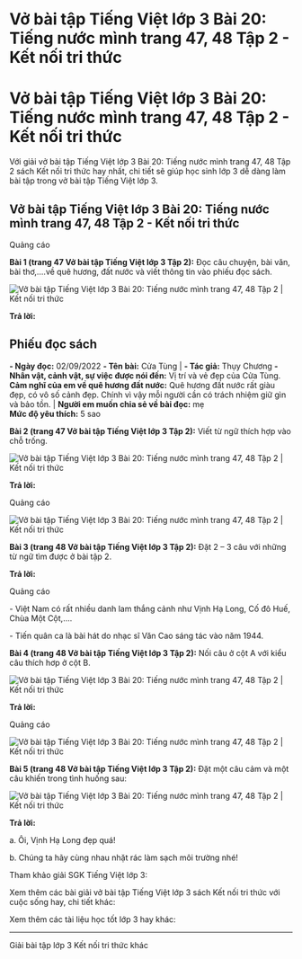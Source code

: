 # Vở bài tập Tiếng Việt lớp 3 Bài 20: Tiếng nước mình trang 47, 48 Tập 2 - Kết nối tri thức

# Vở bài tập Tiếng Việt lớp 3 Bài 20: Tiếng nước mình trang 47, 48 Tập 2 - Kết nối tri thức

Với giải vở bài tập Tiếng Việt lớp 3 Bài 20: Tiếng nước mình trang 47, 48 Tập 2 sách Kết nối tri thức hay nhất, chi tiết sẽ giúp học sinh lớp 3 dễ dàng làm bài tập trong vở bài tập Tiếng Việt lớp 3.

## Vở bài tập Tiếng Việt lớp 3 Bài 20: Tiếng nước mình trang 47, 48 Tập 2 - Kết nối tri thức

Quảng cáo

**Bài 1 (trang 47 Vở bài tập Tiếng Việt lớp 3 Tập 2):** Đọc câu chuyện, bài văn, bài thơ,….về quê hương, đất nước và viết thông tin vào phiếu đọc sách.

![Vở bài tập Tiếng Việt lớp 3 Bài 20: Tiếng nước mình trang 47, 48 Tập 2 | Kết nối tri thức](https://vietjack.com/vbt-tieng-viet-3-kn/images/bai-20-tieng-nuoc-minh-140476.PNG)

**Trả lời:**

**Phiếu đọc sách**  
---  
**\- Ngày đọc:** 02/09/2022 **\- Tên bài:** Cửa Tùng |  **\- Tác giả:** Thụy Chương **\- Nhân vật, cảnh vật, sự việc được nói đến:** Vị trí và vẻ đẹp của Cửa Tùng.  
**Cảm nghĩ của em về quê hương đất nước:** Quê hương đất nước rất giàu đẹp, có vô số cảnh đẹp. Chính vì vậy mỗi người cần có trách nhiệm giữ gìn và bảo tồn. | **Người em muốn chia sẻ về bài đọc:** mẹ  
**Mức độ yêu thích:** 5 sao  
  
**Bài 2 (trang 47 Vở bài tập Tiếng Việt lớp 3 Tập 2):** Viết từ ngữ thích hợp vào chỗ trống.

![Vở bài tập Tiếng Việt lớp 3 Bài 20: Tiếng nước mình trang 47, 48 Tập 2 | Kết nối tri thức](https://vietjack.com/vbt-tieng-viet-3-kn/images/bai-20-tieng-nuoc-minh-140471.PNG)

**Trả lời:**

Quảng cáo

![Vở bài tập Tiếng Việt lớp 3 Bài 20: Tiếng nước mình trang 47, 48 Tập 2 | Kết nối tri thức](https://vietjack.com/vbt-tieng-viet-3-kn/images/bai-20-tieng-nuoc-minh-140472.PNG)

**Bài 3 (trang 48 Vở bài tập Tiếng Việt lớp 3 Tập 2):** Đặt 2 – 3 câu với những từ ngữ tìm được ở bài tập 2.

**Trả lời:**

Quảng cáo

\- Việt Nam có rất nhiều danh lam thắng cảnh như Vịnh Hạ Long, Cố đô Huế, Chùa Một Cột,….

\- Tiến quân ca là bài hát do nhạc sĩ Văn Cao sáng tác vào năm 1944.

**Bài 4 (trang 48 Vở bài tập Tiếng Việt lớp 3 Tập 2):** Nối câu ở cột A với kiểu câu thích hơp ở cột B.

![Vở bài tập Tiếng Việt lớp 3 Bài 20: Tiếng nước mình trang 47, 48 Tập 2 | Kết nối tri thức](https://vietjack.com/vbt-tieng-viet-3-kn/images/bai-20-tieng-nuoc-minh-140473.PNG)

**Trả lời:**

Quảng cáo

![Vở bài tập Tiếng Việt lớp 3 Bài 20: Tiếng nước mình trang 47, 48 Tập 2 | Kết nối tri thức](https://vietjack.com/vbt-tieng-viet-3-kn/images/bai-20-tieng-nuoc-minh-140474.PNG)

**Bài 5 (trang 48 Vở bài tập Tiếng Việt lớp 3 Tập 2):** Đặt một câu cảm và một câu khiến trong tình huống sau:

![Vở bài tập Tiếng Việt lớp 3 Bài 20: Tiếng nước mình trang 47, 48 Tập 2 | Kết nối tri thức](https://vietjack.com/vbt-tieng-viet-3-kn/images/bai-20-tieng-nuoc-minh-140475.PNG)

**Trả lời:**

a. Ôi, Vịnh Hạ Long đẹp quá!

b. Chúng ta hãy cùng nhau nhặt rác làm sạch môi trường nhé!

Tham khảo giải SGK Tiếng Việt lớp 3:

Xem thêm các bài giải vở bài tập Tiếng Việt lớp 3 sách Kết nối tri thức với cuộc sống hay, chi tiết khác:

Xem thêm các tài liệu học tốt lớp 3 hay khác:

* * *

Giải bài tập lớp 3 Kết nối tri thức khác
